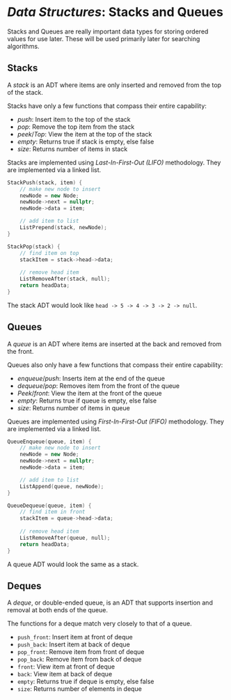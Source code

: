 # ***Data Structures***: Stacks and Queues
Stacks and Queues are really important data types for storing ordered values for use later.  These will be used primarily later for searching algorithms.

## Stacks
A *stack* is an ADT where items are only inserted and removed from the top of the stack.

Stacks have only a few functions that compass their entire capability:
- *push*: Insert item to the top of the stack
- *pop*: Remove the top item from the stack
- *peek*/*Top*: View the item at the top of the stack
- *empty*: Returns true if stack is empty, else false
- *size*: Returns number of items in stack

Stacks are implemented using *Last-In-First-Out (LIFO)* methodology.  They are implemented via a linked list.
```c++
StackPush(stack, item) {
	// make new node to insert
	newNode = new Node;
	newNode->next = nullptr;
	newNode->data = item;

	// add item to list
	ListPrepend(stack, newNode);
}

StackPop(stack) {
	// find item on top
	stackItem = stack->head->data;
	
	// remove head item
	ListRemoveAfter(stack, null);
	return headData;
}
```

The stack ADT would look like `head -> 5 -> 4 -> 3 -> 2 -> null`.

## Queues
A *queue* is an ADT where items are inserted at the back and removed from the front.

Queues also only have a few functions that compass their entire capability:
- *enqueue*/*push*: Inserts item at the end of the queue
- *dequeue*/*pop*: Removes item from the front of the queue
- *Peek*/*front*: View the item at the front of the queue
- *empty*: Returns true if queue is empty, else false
- *size*: Returns number of items in queue

Queues are implemented using *First-In-First-Out (FIFO)* methodology.  They are implemented via a linked list.
```c++
QueueEnqueue(queue, item) {
	// make new node to insert
	newNode = new Node;
	newNode->next = nullptr;
	newNode->data = item;

	// add item to list
	ListAppend(queue, newNode);
}

QueueDequeue(queue, item) {
	// find item in front
	stackItem = queue->head->data;
	
	// remove head item
	ListRemoveAfter(queue, null);
	return headData;
}
```

A queue ADT would look the same as a stack.

## Deques
A *deque*, or double-ended queue, is an ADT that supports insertion and removal at both ends of the queue.

The functions for a deque match very closely to that of a queue.
- `push_front`: Insert item at front of deque
- `push_back`: Insert item at back of deque
- `pop_front`: Remove item from front of deque
- `pop_back`: Remove item from back of deque
- `front`: View item at front of deque
- `back`: View item at back of deque
- `empty`: Returns true if deque is empty, else false
- `size`: Returns number of elements in deque 